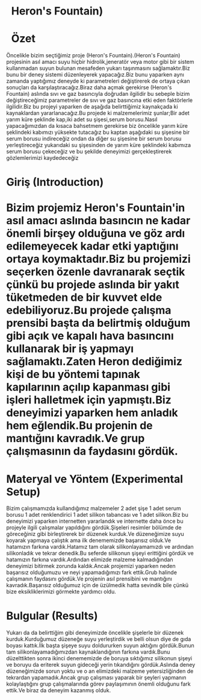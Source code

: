 
#   Heron's Fountain)
#     Özet
Öncelikle bizim seçtiğimiz proje (Heron's Fountain).(Heron's Fountain) projesinin asıl amacı suyu hiçbir hidrolik,jeneratör veya motor gibi bir sistem kullanmadan suyun bulunan mesafeden yukarı taşınmasını sağlamaktır.Biz bunu bir deney sistemi düzenleyerek yapacağız.Biz bunu yaparken aynı zamanda yaptığımız deneyde ki parametreleri değiştirerek de ortaya çıkan sonuçları da karşılaştıracağız.Biraz daha açmak gerekirse (Heron's Fountain) aslında sıvı ve gaz basıncıyla doğrudan ilgilidir bu sebeple bizim değiştireceğimiz parametreler de sıvı ve gaz basıncına etki eden faktörlerle ilgilidir.Biz bu projeyi yaparken de aşağıda belirttiğimiz kaynakçada ki kaynaklardan yararlanacağız.Bu projede ki malzemelerimiz şunlar;Bir adet yarım küre şeklinde kap,iki adet su şişesi,serum borusu.Nasıl yapacağımızdan da kısaca bahsetmem gerekirse biz öncelikle yarım küre şeklindeki kabımızı yüksekte tutacağız bu kaptan aşağıdaki su şişesine bir serum borusu indireceğiz ondan da diğer su şişesine bir serum borusu yerleştireceğiz yukarıdaki su şişesinden de yarım küre şeklindeki kabımıza serum borusu çekeceğiz ve bu şekilde deneyimizi gerçekleştirerek gözlemlerimizi kaydedeceğiz

# Giriş (Introduction)                                                                                                       Bizim projemiz Heron's Fountain'in asıl amacı aslında basıncın ne kadar önemli birşey olduğuna ve göz ardı edilemeyecek kadar etki yaptığını ortaya koymaktadır.Biz bu projemizi seçerken özenle davranarak seçtik çünkü bu projede aslında bir yakıt tüketmeden de bir kuvvet elde edebiliyoruz.Bu projede çalışma prensibi başta da belirtmiş olduğum gibi açık ve kapalı hava basıncını kullanarak bir iş yapmayı sağlamaktı.Zaten Heron dediğimiz kişi de bu yöntemi tapınak kapılarının açılıp kapanması gibi işleri halletmek için yapmıştı.Biz deneyimizi yaparken hem anladık hem eğlendik.Bu projenin de mantığını kavradık.Ve grup çalışmasının da faydasını gördük.
# Materyal ve Yöntem (Experimental Setup)

Bizim çalışmamızda kullandığımız malzemeler 2 adet şişe 1 adet serum borusu 1 adet renklendirici 1 adet silikon tabancası ve 1 adet silikon.Biz bu deneyimizi yaparken internetten yararlandık ve internette daha önce bu projeyle ilgili çalışmalar yapıldığını gördük.Şişeleri resimler bölümde de göreceğiniz gibi birleştirerek bir düzenek kurduk.Ve düzeneğimize suyu koyarak yapmaya çalıştık ama ilk denememizde başarısız olduk.Ve hatamızın farkına vardık.Hatamız tam olarak silikonlayamamızdı ve ardından silikonladık ve tekrar denedik.Bu seferde silikonun şişeyi erittiğini gördük ve hatamızın farkına vardık.Ardından elimizde malzeme kalmadığından deneyimizi bitirmek zorunda kaldık.Ancak projemizi yaparken neden başarısız olduğumuzu ve neyi yapamadığımızı fark ettik.Grub halinde çalışmanın faydasını gördük.Ve projenin asıl prensibini ve mantığını kavradık.Başarısız olduğumuz için de üzülmedik hatta sevindik bile çünkü bize eksikliklerimizi görmekte yardımcı oldu.





# Bulgular (Results)
Yukarı da da belirttiğim gibi deneyimizde öncelikle şişelerle bir düzenek kurduk.Kurduğumuz düzeneğe suyu yerleştirdik ve belli olsun diye de gıda boyası kattık.İlk başta şişeye suyu doldururken suyun aktığını gördük.Bunun tam silikonlayamadığımızdan kaynaklandığının farkına vardık.Bunu düzelttikten sonra ikinci denememizde de boruya sıktığımız silikonun şişeyi ve boruyu da eriterek suyun gideceği yerin tıkandığını gördük.Aslında deney düzeneğimizde sorun yoktu ve o an elimizdeki malzeme yetersizliğinden de tekrardan yapamadık.Ancak grup çalışması yaparak bir şeyleri yapmanın kolaylaştığını grup çalışmalarında görev paylaşımının önemli olduğunu fark ettik.Ve biraz da deneyim kazanmış olduk.





